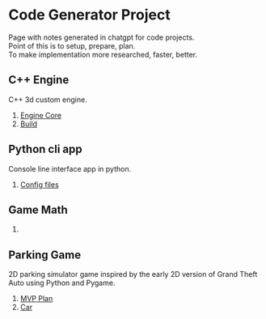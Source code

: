 # Code Generator Project

Page with notes generated in chatgpt for code projects.  
Point of this is to setup, prepare, plan.  
To make implementation more researched, faster, better.

## C++ Engine

C++ 3d custom engine.

1. [Engine Core](c++_engine/001_engine_core.md)
2. [Build](c++_engine/002_build.md)

## Python cli app

Console line interface app in python.

1. [Config files](python_cli_app/001_config_files.md)

## Game Math

1. [](game_math/001.md)

## Parking Game

2D parking simulator game inspired by the early 2D version of Grand Theft Auto using Python and Pygame.

1. [MVP Plan](parking_game/001_mvp_plan.md)
2. [Car](parking_game/002_car.md)
